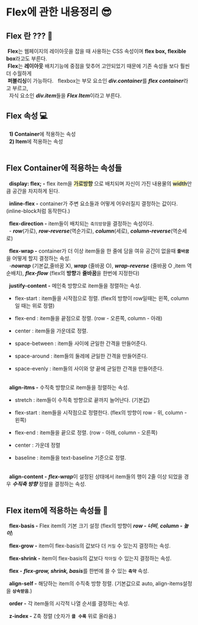 # Flex에 관한 내용정리  😎

## **Flex 란 ??? 🤔**<br>
&nbsp;**Flex**는 웹페이지의 레이아웃을 잡을 때 사용하는 CSS 속성이며 **flex box, flexible box**라고도 부른다.<br>&nbsp;**Flex**는 **레이아웃** 배치기능에 중점을 맞추어 고안되었기 때문에 기존 속성들 보다 훨씬 더 수월하게<br>&nbsp;**퍼블리싱**이 가능하다. &nbsp; flexbox는 부모 요소인 ***div.container***를  ***flex container***라고 부르고,<br>&nbsp;
자식 요소인 ***div.item***들을 ***Flex Item***이라고 부른다.

## **Flex 속성 💻**
&nbsp; **1) Container**에 적용하는 속성<br>
&nbsp; **2) Item**에 적용하는 속성<br><br>

## **Flex Container에 적용하는 속성들**
&nbsp; **display: flex; -** flex item을 <span style = "color :#2D3749;background-color:#fff5b1">**가로방향**</span> 으로 배치되며 자신이 가진 내용물의 <span style = "color :#2D3749;background-color:#fff5b1">**width**</span>만큼 공간을 차지하게 된다.<br>

&nbsp; **inline-flex -** container가 주변 요소들과 어떻게 어우러질지 결정하는 값이다. (inline-block처럼 동작한다.)<br>

&nbsp; **flex-direction -** item들이 배치되는 `축의방향`을 결정하는 속성이다.<br>
&nbsp; - ***row***(가로), ***row-reverse***(역순가로), ***column***(세로), ***column-reverse***(역순세로)<br>

&nbsp; **flex-wrap -** container가 더 이상 item들을 한 줄에 담을 여유 공간이 없을때 **`줄바꿈`**</span>을 어떻게 할지 결정하는 속성.<br>
&nbsp;  -***nowrap*** (기본값,줄바꿈 X), ***wrap*** (줄바꿈 O), ***wrap-reverse*** (줄바꿈 O ,item 역순배치), ***flex-flow*** (flex의 **방향**과 **줄바꿈**을 한번에 지정한다)<br>

&nbsp; **justify-content -** 메인축 방향으로 item들을 정렬하는 속성.<br>
- flex-start : item들을 시작점으로 정렬. (flex의 방향이 row일때는 왼쪽, column일 때는 위로 정렬)
  
- flex-end : item들을 끝점으로 정렬. (row - 오른쪽, column - 아래)
  
- center : item들을 가운데로 정렬.<br>
  
- space-between : item들 사이에 균일한 간격을 만들어준다.

- space-around : item들의 둘레에 균일한 간격을 만들어준다.

- space-evenly : item들의 사이와 양 끝에 균일한 간격을 만들어준다.<br><br>

&nbsp; **align-itms -** 수직축 방향으로 item들을 정렬하는 속성.<br>
- stretch : item들이 수직축 방향으로 끝까지 늘어난다. (기본값)

- flex-start : item들을 시작점으로 정렬한다. (flex의 방향이 row - 위, column - 왼쪽)

- flex-end : item들을 끝으로 정렬. (row - 아래, column - 오른쪽)

- center : 가운데 정렬
  
- baseline : item들을 text-baseline 기준으로 정렬.
<br><br>

&nbsp; **align-content -** ***flex-wrap***이 설정된 상태에서 item들의 행이 2줄 이상 되었을 경우 ***수직축 방향*** 정렬을 결정하는 속성.<br><br>

## **Flex item에 적용하는 속성들 🔦**
&nbsp; **flex-basis -** Flex item의 기본 크기 설정
(flex의 방향이 ***row - 너비***, ***column - 높이***)<br>

&nbsp; **flex-grow -** item이 flex-basis의 값보다 더 `커질` 수 있는지 결정하는 속성.<br>

&nbsp; **flex-shrink -**  item이 flex-basis의 값보다 `작아질` 수 있는지 결정하는 속성.<br>

&nbsp; **flex -** ***flex-grow, shrink, basis***를 한번에 쓸 수 있는 **`축약`** 속성.<br>

&nbsp; **align-self -** 해당하는 item의 수직축 방향 정렬. (기본값으로 auto, align-items설정을 **`상속받음`**.)<br>

&nbsp; **order -** 각 item들의 시각적 나열 순서를 결정하는 속성.<br>

&nbsp; **z-index -** Z축 정렬 (숫자가 **`클 수록`** 위로 올라옴.)



